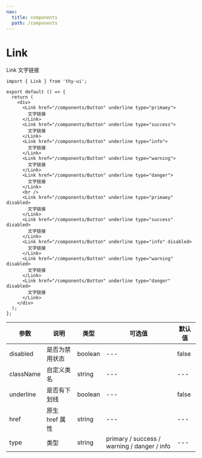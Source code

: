 ```yaml
---
nav:
  title: components
  path: /components
---
```


# Link

Link 文字链接

```tsx
import { Link } from 'thy-ui';

export default () => {
  return (
    <div>
      <Link href="/components/Button" underline type="primaey">
        文字链接
      </Link>
      <Link href="/components/Button" underline type="success">
        文字链接
      </Link>
      <Link href="/components/Button" underline type="info">
        文字链接
      </Link>
      <Link href="/components/Button" underline type="warning">
        文字链接
      </Link>
      <Link href="/components/Button" underline type="danger">
        文字链接
      </Link>
      <br />
      <Link href="/components/Button" underline type="primaey" disabled>
        文字链接
      </Link>
      <Link href="/components/Button" underline type="success" disabled>
        文字链接
      </Link>
      <Link href="/components/Button" underline type="info" disabled>
        文字链接
      </Link>
      <Link href="/components/Button" underline type="warning" disabled>
        文字链接
      </Link>
      <Link href="/components/Button" underline type="danger" disabled>
        文字链接
      </Link>
    </div>
  );
};
```

| 参数      | 说明           | 类型    | 可选值                                      | 默认值 |
| --------- | -------------- | ------- | ------------------------------------------- | ------ |
| disabled  | 是否为禁用状态 | boolean | ---                                         | false  |
| className | 自定义类名     | string  | ---                                         | ---    |
| underline | 是否有下划线   | boolean | ---                                         | false  |
| href      | 原生 href 属性 | string  | ---                                         | ---    |
| type      | 类型           | string  | primary / success / warning / danger / info | ---    |
